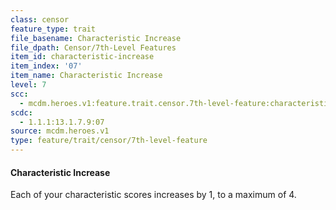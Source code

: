 ```yaml
---
class: censor
feature_type: trait
file_basename: Characteristic Increase
file_dpath: Censor/7th-Level Features
item_id: characteristic-increase
item_index: '07'
item_name: Characteristic Increase
level: 7
scc:
  - mcdm.heroes.v1:feature.trait.censor.7th-level-feature:characteristic-increase
scdc:
  - 1.1.1:13.1.7.9:07
source: mcdm.heroes.v1
type: feature/trait/censor/7th-level-feature
---
```


#### Characteristic Increase

Each of your characteristic scores increases by 1, to a maximum of 4.
